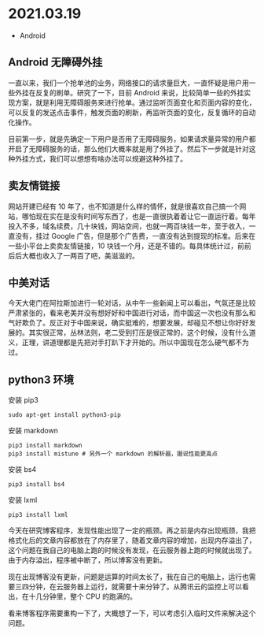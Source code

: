 # 2021.03.19
- Android


## Android 无障碍外挂

一直以来，我们一个抢单池的业务，网络接口的请求量巨大，一直怀疑是用户用一些外挂在反复的刷单。研究了一下，目前 Android 来说，比较简单一些的外挂实现方案，就是利用无障碍服务来进行抢单。通过监听页面变化和页面内容的变化，可以反复的发送点击事件，触发页面的刷新，再监听页面的变化，反复循环的自动化操作。

目前第一步，就是先确定一下用户是否用了无障碍服务，如果请求量异常的用户都开启了无障碍服务的话，那么他们大概率就是用了外挂了。然后下一步就是针对这种外挂方式，我们可以想想有啥办法可以规避这种外挂了。

## 卖友情链接

网站开建已经有 10 年了，也不知道是什么样的情怀，就是很喜欢自己搞一个网站，哪怕现在实在是没有时间写东西了，也是一直很执着着让它一直运行着。每年投入不多，域名续费，几十块钱，网站空间，也就一两百块钱一年，至于收入，一直没有，挂过 Google 广告，但是那个广告费，一直没有达到提现的标准。后来在一些小平台上卖卖友情链接，10 块钱一个月，还是不错的。每具体统计过，前前后后大概也收入了一两百了吧，美滋滋的。


## 中美对话

今天大佬门在阿拉斯加进行一轮对话，从中午一些新闻上可以看出，气氛还是比较严肃紧张的，看来老美并没有想好好和中国进行对话，而中国这一次也没有那么和气好欺负了。反正对于中国来说，确实挺难的，想要发展，却碰见不想让你好好发展的。其实很正常，丛林法则，老二受到打压是很正常的，这个时候，没有什么道义，正理，讲道理都是先把对手打趴下才开始的。所以中国现在怎么硬气都不为过。

## python3 环境

安装 pip3 

	sudo apt-get install python3-pip

安装 markdown

	pip3 install markdown
	pip3 install mistune # 另外一个 markdown 的解析器，据说性能更高点

安装 bs4

	pip3 install bs4

安装 lxml

	pip3 install lxml


今天在研究博客程序，发现性能出现了一定的瓶颈。再之前是内存出现瓶颈，我把格式化后的文章内容都放在了内存里了，随着文章内容的增加，出现内存溢出了，这个问题在我自己的电脑上跑的时候没有发现，在云服务器上跑的时候就出现了。由于内存溢出，程序被中断了，所以博客没有更新。

现在出现博客没有更新，问题是运算的时间太长了，我在自己的电脑上，运行也需要三四分钟，在云服务器上运行，就需要十来分钟了。从腾讯云的监控上可以看出，在十几分钟里，整个 CPU 的跑满的。

看来博客程序需要重构一下了，大概想了一下，可以考虑引入临时文件来解决这个问题。